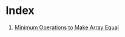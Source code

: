 # Index
1. [Minimum Operations to Make Array Equal](./Minimum%20Operations%20to%20Make%20Array%20Equal.md)
